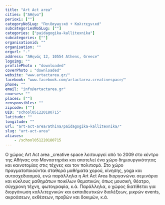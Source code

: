 ```yaml
---
title: "Art Act area"
cities: ["Αθήνα"]
perioxi: [""]
categoryNoSLug: "Παιδαγωγικά + Καλιτεχνικά"
subcategoriesNoSLug: [""]
categories: ["paidagogika-kallitexnika"]
subcategories: [""]
organisationid: ""
organisation: ""
orgurl: "-"
address: "Αθηνάς 12, 10554 Athens, Greece"
logoimg: ""
profilePhoto : "downloaded"
coverPhoto : "downloaded"
website: "www.artactarea.gr/"
facebook: "www.facebook.com/artactarea.creativespace/"
phone: ""
email: "info@artactarea.gr"
courses: ""
places: [""]
rensponsibles: ""
zipcode: [""]
UID: "school051220180715"
latitude: ""
longitude: ""
url: "art-act-area/athina/paidagogika-kallitexnika/"
slug: "art-act-area"
aliases:
    - /school051220180715
---
```





Ο χώρος Art Act area _creative space λειτουργεί από το 2009 στο κέντρο της Αθήνας στο Μοναστηράκι και αποτελεί ένα χώρο δημιουργικότητας και καινοτομίας στις τέχνες και τον πολιτισμό. Στο χώρο πραγματοποιούνται σταθερά μαθήματα χορού, κίνησης, yoga και αυτοσχεδιασμού, ενώ παράλληλα η Art Act Area διοργανώνει σεμινάρια και κύκλους μαθημάτων ποικίλων θεματικών, όπως μουσική, θέατρο, σύγχρονη τέχνη, φωτογραφία, κ.ά. Παράλληλα, ο χώρος διατίθεται για διοργάνωση καλλιτεχνικών και εκπαιδευτικών διαλέξεων, μικρών events, ακροάσεων, εκθέσεων, προβών και δοκιμών, κ.ά.